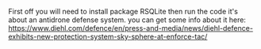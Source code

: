 First off you will need to install package RSQLite then run the code it's about an antidrone defense system. you can get some info about it here: https://www.diehl.com/defence/en/press-and-media/news/diehl-defence-exhibits-new-protection-system-sky-sphere-at-enforce-tac/ 
